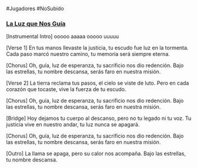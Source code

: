 #Jugadores #NoSubido

### [La Luz que Nos Guía](https://suno.com/song/fdccc321-4b80-4e24-899f-2b21e0903d9d)

[Instrumental Intro]
ooooo
aaaaa
ooooo
uuuuu

[Verse 1]
En tus manos llevaste la justicia,
tu escudo fue luz en la tormenta.
Cada paso marcó nuestro camino,
tu memoria será siempre eterna.

[Chorus]
Oh, guía, luz de esperanza,
tu sacrificio nos dio redención.
Bajo las estrellas, tu nombre descansa,
serás faro en nuestra misión.

[Verse 2]
La tierra reclama tus pasos,
el cielo se viste de luto.
Pero en cada corazón que tocaste,
vive la fuerza de tu escudo.

[Chorus]
Oh, guía, luz de esperanza,
tu sacrificio nos dio redención.
Bajo las estrellas, tu nombre descansa,
serás faro en nuestra misión.

[Bridge]
Hoy dejamos tu cuerpo al descanso,
pero no tu legado ni tu voz.
Tu justicia vive en nuestro andar,
tu luz nunca se apagará.

[Chorus]
Oh, guía, luz de esperanza,
tu sacrificio nos dio redención.
Bajo las estrellas, tu nombre descansa,
serás faro en nuestra misión.

[Outro]
La llama se apaga,
pero su calor nos acompaña.
Bajo las estrellas, 
tu nombre descansa.
